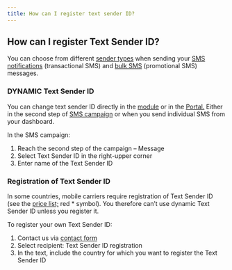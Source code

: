 ```yaml
---
title: How can I register text sender ID?
---
```


## How can I register Text Sender ID?
You can choose from different [sender types](sender-type.md#what-is-a-sender-type-and-how-can-i-use-it) when sending your [SMS notifications](https://www.bulkgate.com/en/solutions/sms/#sms-notification) (transactional SMS) and [bulk SMS](https://www.bulkgate.com/en/solutions/sms/#bulk-sms) (promotional SMS) messages. 

### DYNAMIC Text Sender ID
You can change text sender ID directly in the [module](https://www.bulkgate.com/en/sms-module/) or in the [Portal.](https://www.bulkgate.com/en/sms-portal/) Either in the second step of [SMS campaign](creating-sms-campaign.md#how-do-i-create-sms-campaign) or when you send individual SMS from your dashboard. 

In the SMS campaign:
1.	Reach the second step of the campaign – Message
2.	Select Text Sender ID in the right-upper corner
3.	Enter name of the Text Sender ID

### Registration of Text Sender ID
In some countries, mobile carriers require registration of Text Sender ID (see the [price list;](https://www.bulkgate.com/en/sms-price/) red * symbol). You therefore can’t use dynamic Text Sender ID unless you register it. 

To register your own Text Sender ID:
1.	Contact us via [contact form](https://www.bulkgate.com/en/contact-us/)
2.	Select recipient: Text Sender ID registration
3.	In the text, include the country for which you want to register the Text Sender ID

